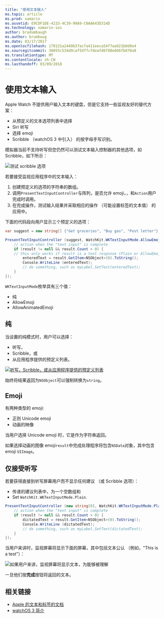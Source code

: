 ```yaml
---
title: "使用文本输入"
ms.topic: article
ms.prod: xamarin
ms.assetid: E9CDF1DE-4233-4C39-99A9-C0AA643D314D
ms.technology: xamarin-ios
author: bradumbaugh
ms.author: brumbaug
ms.date: 03/17/2017
ms.openlocfilehash: 170131a2449b37acfa411eeca54f7aa921b0d9e4
ms.sourcegitcommit: 30055c534d9caf5dffcfdeafd6f08e666fb870a8
ms.translationtype: MT
ms.contentlocale: zh-CN
ms.lasthandoff: 03/09/2018
---
```

# <a name="working-with-text-input"></a>使用文本输入

Apple Watch 不提供用户输入文本的键盘，但是它支持一些监视友好的替代方案：

- 从预定义的文本选项列表中选择
- Siri 听写
- 选择 emoji
- Scribble （watchOS 3 中引入） 的按字母手写识别。

模拟器当前不支持听写但您仍然可以测试文本输入控制器的其他选项，如 Scribble，如下所示：

![](text-input-images/textinput-sml.png "测试 scribble 选项")

若要接受监视应用程序中的文本输入：

1. 创建预定义的选项的字符串的数组。
2. 调用`PresentTextInputController`与阵列，是否允许 emoji，，和`Action`用户完成时调用。
3. 在完成操作，测试输入结果并采取相应的操作 （可能设置标签的文本值） 的应用中。

下面的代码段向用户显示三个预定义的选项：

```csharp
var suggest = new string[] {"Get groceries", "Buy gas", "Post letter"};

PresentTextInputController (suggest, WatchKit.WKTextInputMode.AllowEmoji, (result) => {
    // action when the "text input" is complete
    if (result != null && result.Count > 0) {
    // this only works if result is a text response (Plain or AllowEmoji)
        enteredText = result.GetItem<NSObject>(0).ToString();
        Console.WriteLine (enteredText);
        // do something, such as myLabel.SetText(enteredText);
    }
});
```

`WKTextInputMode`枚举具有三个值：

- 纯
- AllowEmoji
- AllowAnimatedEmoji

## <a name="plain"></a>纯

当设置的纯模式时，用户可以选择：

- 听写，
- Scribble，或
- 从应用程序提供的预定义列表。

[![](text-input-images/plain-scribble-sml.png "听写，Scribble，或从应用程序提供的预定义列表")](text-input-images/plain-scribble.png#lightbox)

始终将结果返回为`NSObject`可以强制转换为`string`。

## <a name="emoji"></a>Emoji

有两种类型的 emoji:

- 正则 Unicode emoji
- 动画的映像

当用户选择 Unicode emoji 时，它是作为字符串返回。

如果选择动画的图像 emoji`result`中完成处理程序将包含`NSData`对象，其中包含 emoji `UIImage`。

## <a name="accepting-dictation-only"></a>仅接受听写

若要获得直接到听写屏幕用户而不显示任何建议 （或 Scribble 选项）：

- 传递的建议列表中，为一个空数组和
- Set `WatchKit.WKTextInputMode.Plain`.

```csharp
PresentTextInputController (new string[0], WatchKit.WKTextInputMode.Plain, (result) => {
    // action when the "text input" is complete
    if (result != null && result.Count > 0) {
        dictatedText = result.GetItem<NSObject>(0).ToString();
        Console.WriteLine (dictatedText);
        // do something, such as myLabel.SetText(dictatedText);
    }
});
```

当用户来讲时，监视屏幕将显示下面的屏幕，其中包括文本公认 （例如，"This is a test"）：

![](text-input-images/dictation.png "如果用户来讲，监视屏幕将显示文本，为能够被理解")

一旦他们按**完成**按钮将返回的文本。



## <a name="related-links"></a>相关链接

- [Apple 的文本和标签的文档](https://developer.apple.com/library/ios/documentation/General/Conceptual/WatchKitProgrammingGuide/TextandLabels.html)
- [watchOS 3 简介](~/ios/watchos/platform/introduction-to-watchos3/index.md)
